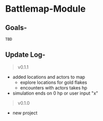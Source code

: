 # Battlemap-Module

## Goals-
    TBD

## Update Log-

>v0.1.1
- added locations and actors to map
  - explore locations for gold flakes
  - encounters with actors takes hp
- simulation ends on 0 hp or user input "x"

>v0.1.0
- new project